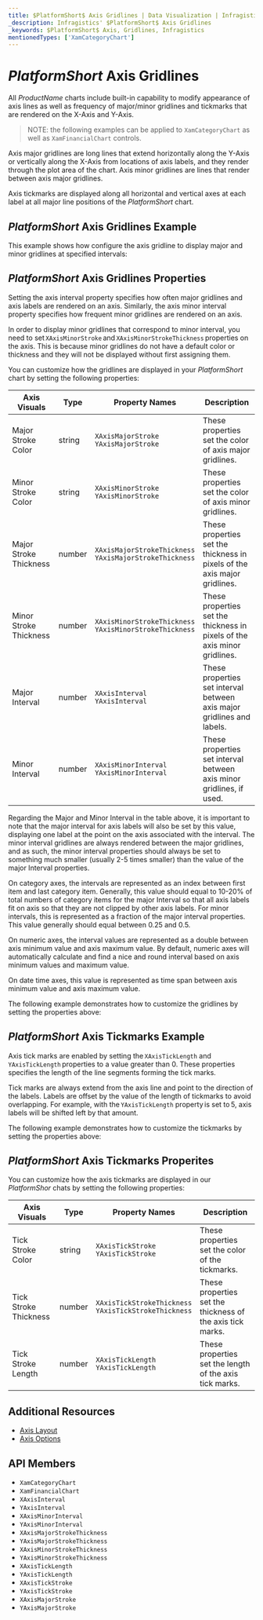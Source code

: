 ```yaml
---
title: $PlatformShort$ Axis Gridlines | Data Visualization | Infragistics
_description: Infragistics' $PlatformShort$ Axis Gridlines
_keywords: $PlatformShort$ Axis, Gridlines, Infragistics
mentionedTypes: ['XamCategoryChart']
---
```


# $PlatformShort$ Axis Gridlines

All $ProductName$ charts include built-in capability to modify appearance of axis lines as well as frequency of major/minor gridlines and tickmarks that are rendered on the X-Axis and Y-Axis.

> NOTE: the following examples can be applied to `XamCategoryChart` as well as `XamFinancialChart` controls.

Axis major gridlines are long lines that extend horizontally along the Y-Axis or vertically along the X-Axis from locations of axis labels, and they render through the plot area of the chart. Axis minor gridlines are lines that render between axis major gridlines. 

Axis tickmarks are displayed along all horizontal and vertical axes at each label at all major line positions of the $PlatformShort$ chart.

## $PlatformShort$ Axis Gridlines Example

This example shows how configure the axis gridline to display major and minor gridlines at specified intervals:

<code-view style="height: 450px"
           data-demos-base-url="{environment:dvDemosBaseUrl}"
           iframe-src="{environment:dvDemosBaseUrl}/charts/category-chart-axis-gridlines"
           alt="$PlatformShort$ Axis Gridlines Example"
           github-src="charts/category-chart/axis-gridlines">
</code-view>

<div class="divider--half"></div>

## $PlatformShort$ Axis Gridlines Properties

Setting the axis interval property specifies how often major gridlines and axis labels are rendered on an axis. Similarly, the axis minor interval property specifies how frequent minor gridlines are rendered on an axis.

In order to display minor gridlines that correspond to minor interval, you need to set `XAxisMinorStroke` and `XAxisMinorStrokeThickness` properties on the axis. This is because minor gridlines do not have a default color or thickness and they will not be displayed without first assigning them.

You can customize how the gridlines are displayed in your $PlatformShort$ chart by setting the following properties:

Axis Visuals           | Type    | Property Names                                               | Description
-----------------------|---------|--------------------------------------------------------------|----------------
Major Stroke Color     | string  | `XAxisMajorStroke` <br> `YAxisMajorStroke`                   | These properties set the color of axis major gridlines.
Minor Stroke Color     | string  | `XAxisMinorStroke` <br> `YAxisMinorStroke`                   | These properties set the color of axis minor gridlines.
Major Stroke Thickness | number  | `XAxisMajorStrokeThickness` <br> `YAxisMajorStrokeThickness` | These properties set the thickness in pixels of the axis major gridlines.
Minor Stroke Thickness | number  | `XAxisMinorStrokeThickness` <br> `YAxisMinorStrokeThickness` | These properties set the thickness in pixels of the axis minor gridlines.
Major Interval         | number  | `XAxisInterval` <br> `YAxisInterval`                         | These properties set interval between axis major gridlines and labels.
Minor Interval         | number  | `XAxisMinorInterval` <br> `YAxisMinorInterval`               | These properties set interval between axis minor gridlines, if used.

Regarding the Major and Minor Interval in the table above, it is important to note that the major interval for axis labels will also be set by this value, displaying one label at the point on the axis associated with the interval. The minor interval gridlines are always rendered between the major gridlines, and as such, the minor interval properties should always be set to something much smaller (usually 2-5 times smaller) than the value of the major Interval properties.

On category axes, the intervals are represented as an index between first item and last category item. Generally, this value should equal to 10-20% of total numbers of category items for the major Interval so that all axis labels fit on axis so that they are not clipped by other axis labels. For minor intervals, this is represented as a fraction of the major interval properties. This value generally should equal between 0.25 and 0.5.

On numeric axes, the interval values are represented as a double between axis minimum value and axis maximum value. By default, numeric axes will automatically calculate and find a nice and round interval based on axis minimum values and maximum value. 

On date time axes, this value is represented as time span between axis minimum value and axis maximum value. 

The following example demonstrates how to customize the gridlines by setting the properties above:

<code-view style="height: 450px"
           data-demos-base-url="{environment:dvDemosBaseUrl}"
           iframe-src="{environment:dvDemosBaseUrl}/charts/category-chart-axis-gridlines"
           alt="$PlatformShort$ Axis Gridlines Example"
           github-src="charts/category-chart/axis-gridlines">
</code-view>

<div class="divider--half"></div>

## $PlatformShort$ Axis Tickmarks Example

Axis tick marks are enabled by setting the `XAxisTickLength` and `YAxisTickLength` properties to a value greater than 0. These properties specifies the length of the line segments forming the tick marks.

Tick marks are always extend from the axis line and point to the direction of the labels. Labels are offset by the value of the length of tickmarks to avoid overlapping. For example, with the `YAxisTickLength` property is set to 5, axis labels will be shifted left by that amount.

The following example demonstrates how to customize the tickmarks by setting the properties above:

<code-view style="height: 450px"
           data-demos-base-url="{environment:dvDemosBaseUrl}"
           iframe-src="{environment:dvDemosBaseUrl}/charts/category-chart-axis-tickmarks"
           alt="$PlatformShort$ Axis Tickmarks Example"
           github-src="charts/category-chart/axis-tickmarks">
</code-view>

<div class="divider--half"></div>

## $PlatformShort$ Axis Tickmarks Properites

You can customize how the axis tickmarks are displayed in our $PlatformShor$ chats by setting the following properties: 

Axis Visuals           | Type    | Property Names                                             | Description
-----------------------|---------|------------------------------------------------------------|-------------------------
Tick Stroke Color      | string  | `XAxisTickStroke` <br> `YAxisTickStroke`                   | These properties set the color of the tickmarks.
Tick Stroke Thickness  | number  | `XAxisTickStrokeThickness` <br> `YAxisTickStrokeThickness` | These properties set the thickness of the axis tick marks.
Tick Stroke Length     | number  | `XAxisTickLength` <br> `YAxisTickLength`                   | These properties set the length of the axis tick marks.


## Additional Resources

- [Axis Layout](chart-axis-layouts.md)
- [Axis Options](chart-axis-options.md)

## API Members

- `XamCategoryChart` 
- `XamFinancialChart`
- `XAxisInterval` 
- `YAxisInterval` 
- `XAxisMinorInterval` 
- `YAxisMinorInterval` 
- `XAxisMajorStrokeThickness` 
- `YAxisMajorStrokeThickness` 
- `XAxisMinorStrokeThickness` 
- `YAxisMinorStrokeThickness` 
- `XAxisTickLength` 
- `YAxisTickLength` 
- `XAxisTickStroke` 
- `YAxisTickStroke` 
- `XAxisMajorStroke` 
- `YAxisMajorStroke`  
 
